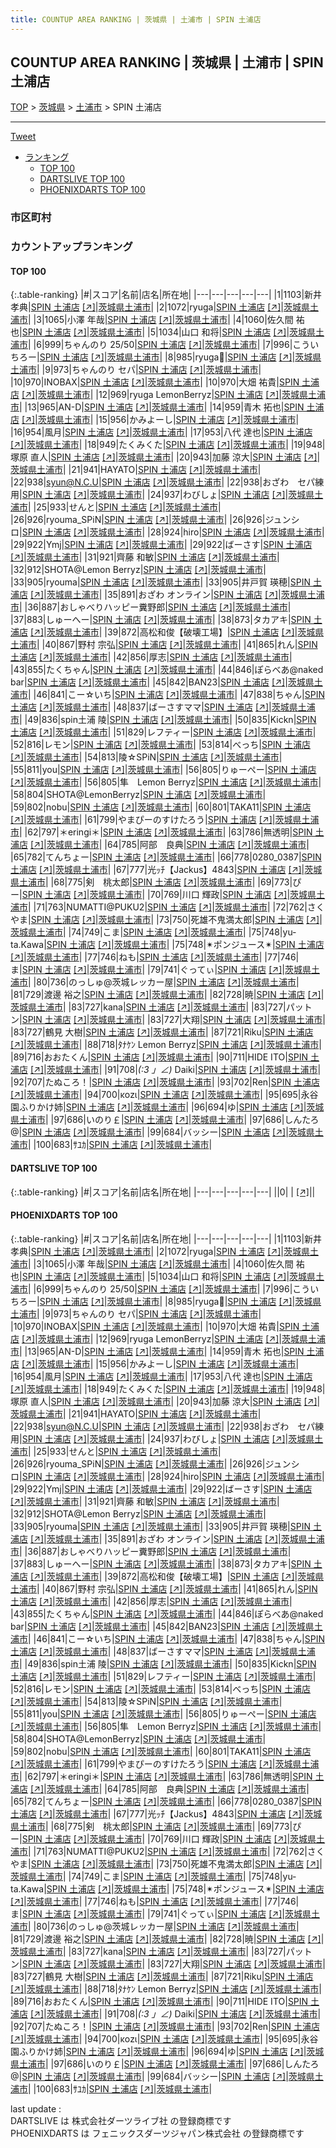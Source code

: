 ```yaml
---
title: COUNTUP AREA RANKING | 茨城県 | 土浦市 | SPIN 土浦店
---
```

## COUNTUP AREA RANKING | 茨城県 | 土浦市 | SPIN 土浦店

[TOP](/darts/rank/) > [茨城県](/darts/rank/茨城県/) > [土浦市](/darts/rank/茨城県/土浦市/) > SPIN 土浦店

___

<a href="https://twitter.com/share?ref_src=twsrc%5Etfw" data-text="COUNTUP AREA RANKING | 茨城県土浦市SPIN 土浦店" class="twitter-share-button" data-hashtags="DARTSLIVE,PHOENIXDARTS,darts,ダーツ" data-show-count="false">Tweet</a>

* [ランキング](#カウントアップランキング)
    * [TOP 100](#top-100)
    * [DARTSLIVE TOP 100](#dartslive-top-100)
    * [PHOENIXDARTS TOP 100](#phoenixdarts-top-100)

### 市区町村

<ul>

</ul>

### カウントアップランキング

#### TOP 100



{:.table-ranking}
|#|スコア|名前|店名|所在地|
|---|---|---|---|---|
|1|1103|<span class="rank-name-pd">新井 孝典</span>|<a href="/darts/rank/shops/50636.html">SPIN 土浦店</a> <a href="https://vs.phoenixdarts.com/jp/shop/shopDetailInfo/s_50636?s_seq=50636">[↗]</a>|<a href="/darts/rank/茨城県/土浦市">茨城県土浦市</a>|
|2|1072|<span class="rank-name-pd">ryuga</span>|<a href="/darts/rank/shops/50636.html">SPIN 土浦店</a> <a href="https://vs.phoenixdarts.com/jp/shop/shopDetailInfo/s_50636?s_seq=50636">[↗]</a>|<a href="/darts/rank/茨城県/土浦市">茨城県土浦市</a>|
|3|1065|<span class="rank-name-pd"><span class="pro-icon-pd"></span>小澤 年哉</span>|<a href="/darts/rank/shops/50636.html">SPIN 土浦店</a> <a href="https://vs.phoenixdarts.com/jp/shop/shopDetailInfo/s_50636?s_seq=50636">[↗]</a>|<a href="/darts/rank/茨城県/土浦市">茨城県土浦市</a>|
|4|1060|<span class="rank-name-pd"><span class="pro-icon-pd"></span>佐久間 祐也</span>|<a href="/darts/rank/shops/50636.html">SPIN 土浦店</a> <a href="https://vs.phoenixdarts.com/jp/shop/shopDetailInfo/s_50636?s_seq=50636">[↗]</a>|<a href="/darts/rank/茨城県/土浦市">茨城県土浦市</a>|
|5|1034|<span class="rank-name-pd"><span class="pro-icon-pd"></span>山口 和将</span>|<a href="/darts/rank/shops/50636.html">SPIN 土浦店</a> <a href="https://vs.phoenixdarts.com/jp/shop/shopDetailInfo/s_50636?s_seq=50636">[↗]</a>|<a href="/darts/rank/茨城県/土浦市">茨城県土浦市</a>|
|6|999|<span class="rank-name-pd">ちゃんのり  25/50</span>|<a href="/darts/rank/shops/50636.html">SPIN 土浦店</a> <a href="https://vs.phoenixdarts.com/jp/shop/shopDetailInfo/s_50636?s_seq=50636">[↗]</a>|<a href="/darts/rank/茨城県/土浦市">茨城県土浦市</a>|
|7|996|<span class="rank-name-pd">こういちろー</span>|<a href="/darts/rank/shops/50636.html">SPIN 土浦店</a> <a href="https://vs.phoenixdarts.com/jp/shop/shopDetailInfo/s_50636?s_seq=50636">[↗]</a>|<a href="/darts/rank/茨城県/土浦市">茨城県土浦市</a>|
|8|985|<span class="rank-name-pd">ryuga🍋</span>|<a href="/darts/rank/shops/50636.html">SPIN 土浦店</a> <a href="https://vs.phoenixdarts.com/jp/shop/shopDetailInfo/s_50636?s_seq=50636">[↗]</a>|<a href="/darts/rank/茨城県/土浦市">茨城県土浦市</a>|
|9|973|<span class="rank-name-pd">ちゃんのり  セパ</span>|<a href="/darts/rank/shops/50636.html">SPIN 土浦店</a> <a href="https://vs.phoenixdarts.com/jp/shop/shopDetailInfo/s_50636?s_seq=50636">[↗]</a>|<a href="/darts/rank/茨城県/土浦市">茨城県土浦市</a>|
|10|970|<span class="rank-name-pd">INOBAX</span>|<a href="/darts/rank/shops/50636.html">SPIN 土浦店</a> <a href="https://vs.phoenixdarts.com/jp/shop/shopDetailInfo/s_50636?s_seq=50636">[↗]</a>|<a href="/darts/rank/茨城県/土浦市">茨城県土浦市</a>|
|10|970|<span class="rank-name-pd"><span class="pro-icon-pd"></span>大畑 祐貴</span>|<a href="/darts/rank/shops/50636.html">SPIN 土浦店</a> <a href="https://vs.phoenixdarts.com/jp/shop/shopDetailInfo/s_50636?s_seq=50636">[↗]</a>|<a href="/darts/rank/茨城県/土浦市">茨城県土浦市</a>|
|12|969|<span class="rank-name-pd">ryuga LemonBerryz</span>|<a href="/darts/rank/shops/50636.html">SPIN 土浦店</a> <a href="https://vs.phoenixdarts.com/jp/shop/shopDetailInfo/s_50636?s_seq=50636">[↗]</a>|<a href="/darts/rank/茨城県/土浦市">茨城県土浦市</a>|
|13|965|<span class="rank-name-pd">AN-D</span>|<a href="/darts/rank/shops/50636.html">SPIN 土浦店</a> <a href="https://vs.phoenixdarts.com/jp/shop/shopDetailInfo/s_50636?s_seq=50636">[↗]</a>|<a href="/darts/rank/茨城県/土浦市">茨城県土浦市</a>|
|14|959|<span class="rank-name-pd"><span class="pro-icon-pd"></span>青木 拓也</span>|<a href="/darts/rank/shops/50636.html">SPIN 土浦店</a> <a href="https://vs.phoenixdarts.com/jp/shop/shopDetailInfo/s_50636?s_seq=50636">[↗]</a>|<a href="/darts/rank/茨城県/土浦市">茨城県土浦市</a>|
|15|956|<span class="rank-name-pd">かみよーし</span>|<a href="/darts/rank/shops/50636.html">SPIN 土浦店</a> <a href="https://vs.phoenixdarts.com/jp/shop/shopDetailInfo/s_50636?s_seq=50636">[↗]</a>|<a href="/darts/rank/茨城県/土浦市">茨城県土浦市</a>|
|16|954|<span class="rank-name-pd">風月</span>|<a href="/darts/rank/shops/50636.html">SPIN 土浦店</a> <a href="https://vs.phoenixdarts.com/jp/shop/shopDetailInfo/s_50636?s_seq=50636">[↗]</a>|<a href="/darts/rank/茨城県/土浦市">茨城県土浦市</a>|
|17|953|<span class="rank-name-pd"><span class="pro-icon-pd"></span>八代 達也</span>|<a href="/darts/rank/shops/50636.html">SPIN 土浦店</a> <a href="https://vs.phoenixdarts.com/jp/shop/shopDetailInfo/s_50636?s_seq=50636">[↗]</a>|<a href="/darts/rank/茨城県/土浦市">茨城県土浦市</a>|
|18|949|<span class="rank-name-pd">たくみくた</span>|<a href="/darts/rank/shops/50636.html">SPIN 土浦店</a> <a href="https://vs.phoenixdarts.com/jp/shop/shopDetailInfo/s_50636?s_seq=50636">[↗]</a>|<a href="/darts/rank/茨城県/土浦市">茨城県土浦市</a>|
|19|948|<span class="rank-name-pd"><span class="pro-icon-pd"></span>塚原 直人</span>|<a href="/darts/rank/shops/50636.html">SPIN 土浦店</a> <a href="https://vs.phoenixdarts.com/jp/shop/shopDetailInfo/s_50636?s_seq=50636">[↗]</a>|<a href="/darts/rank/茨城県/土浦市">茨城県土浦市</a>|
|20|943|<span class="rank-name-pd"><span class="pro-icon-pd"></span>加藤 涼大</span>|<a href="/darts/rank/shops/50636.html">SPIN 土浦店</a> <a href="https://vs.phoenixdarts.com/jp/shop/shopDetailInfo/s_50636?s_seq=50636">[↗]</a>|<a href="/darts/rank/茨城県/土浦市">茨城県土浦市</a>|
|21|941|<span class="rank-name-pd">HAYATO</span>|<a href="/darts/rank/shops/50636.html">SPIN 土浦店</a> <a href="https://vs.phoenixdarts.com/jp/shop/shopDetailInfo/s_50636?s_seq=50636">[↗]</a>|<a href="/darts/rank/茨城県/土浦市">茨城県土浦市</a>|
|22|938|<span class="rank-name-pd">syun@N.C.U</span>|<a href="/darts/rank/shops/50636.html">SPIN 土浦店</a> <a href="https://vs.phoenixdarts.com/jp/shop/shopDetailInfo/s_50636?s_seq=50636">[↗]</a>|<a href="/darts/rank/茨城県/土浦市">茨城県土浦市</a>|
|22|938|<span class="rank-name-pd">おざわ　セパ練用</span>|<a href="/darts/rank/shops/50636.html">SPIN 土浦店</a> <a href="https://vs.phoenixdarts.com/jp/shop/shopDetailInfo/s_50636?s_seq=50636">[↗]</a>|<a href="/darts/rank/茨城県/土浦市">茨城県土浦市</a>|
|24|937|<span class="rank-name-pd">わびしょ</span>|<a href="/darts/rank/shops/50636.html">SPIN 土浦店</a> <a href="https://vs.phoenixdarts.com/jp/shop/shopDetailInfo/s_50636?s_seq=50636">[↗]</a>|<a href="/darts/rank/茨城県/土浦市">茨城県土浦市</a>|
|25|933|<span class="rank-name-pd">せんと</span>|<a href="/darts/rank/shops/50636.html">SPIN 土浦店</a> <a href="https://vs.phoenixdarts.com/jp/shop/shopDetailInfo/s_50636?s_seq=50636">[↗]</a>|<a href="/darts/rank/茨城県/土浦市">茨城県土浦市</a>|
|26|926|<span class="rank-name-pd">ryouma_SPiN</span>|<a href="/darts/rank/shops/50636.html">SPIN 土浦店</a> <a href="https://vs.phoenixdarts.com/jp/shop/shopDetailInfo/s_50636?s_seq=50636">[↗]</a>|<a href="/darts/rank/茨城県/土浦市">茨城県土浦市</a>|
|26|926|<span class="rank-name-pd">ジュンシロ</span>|<a href="/darts/rank/shops/50636.html">SPIN 土浦店</a> <a href="https://vs.phoenixdarts.com/jp/shop/shopDetailInfo/s_50636?s_seq=50636">[↗]</a>|<a href="/darts/rank/茨城県/土浦市">茨城県土浦市</a>|
|28|924|<span class="rank-name-pd">hiro</span>|<a href="/darts/rank/shops/50636.html">SPIN 土浦店</a> <a href="https://vs.phoenixdarts.com/jp/shop/shopDetailInfo/s_50636?s_seq=50636">[↗]</a>|<a href="/darts/rank/茨城県/土浦市">茨城県土浦市</a>|
|29|922|<span class="rank-name-pd">Ymj</span>|<a href="/darts/rank/shops/50636.html">SPIN 土浦店</a> <a href="https://vs.phoenixdarts.com/jp/shop/shopDetailInfo/s_50636?s_seq=50636">[↗]</a>|<a href="/darts/rank/茨城県/土浦市">茨城県土浦市</a>|
|29|922|<span class="rank-name-pd">ばーさす</span>|<a href="/darts/rank/shops/50636.html">SPIN 土浦店</a> <a href="https://vs.phoenixdarts.com/jp/shop/shopDetailInfo/s_50636?s_seq=50636">[↗]</a>|<a href="/darts/rank/茨城県/土浦市">茨城県土浦市</a>|
|31|921|<span class="rank-name-pd"><span class="pro-icon-pd"></span>齊藤 和敏</span>|<a href="/darts/rank/shops/50636.html">SPIN 土浦店</a> <a href="https://vs.phoenixdarts.com/jp/shop/shopDetailInfo/s_50636?s_seq=50636">[↗]</a>|<a href="/darts/rank/茨城県/土浦市">茨城県土浦市</a>|
|32|912|<span class="rank-name-pd">SHOTA@Lemon Berryz</span>|<a href="/darts/rank/shops/50636.html">SPIN 土浦店</a> <a href="https://vs.phoenixdarts.com/jp/shop/shopDetailInfo/s_50636?s_seq=50636">[↗]</a>|<a href="/darts/rank/茨城県/土浦市">茨城県土浦市</a>|
|33|905|<span class="rank-name-pd">ryouma</span>|<a href="/darts/rank/shops/50636.html">SPIN 土浦店</a> <a href="https://vs.phoenixdarts.com/jp/shop/shopDetailInfo/s_50636?s_seq=50636">[↗]</a>|<a href="/darts/rank/茨城県/土浦市">茨城県土浦市</a>|
|33|905|<span class="rank-name-pd">井戸賀 瑛穂</span>|<a href="/darts/rank/shops/50636.html">SPIN 土浦店</a> <a href="https://vs.phoenixdarts.com/jp/shop/shopDetailInfo/s_50636?s_seq=50636">[↗]</a>|<a href="/darts/rank/茨城県/土浦市">茨城県土浦市</a>|
|35|891|<span class="rank-name-pd">おざわ オンライン</span>|<a href="/darts/rank/shops/50636.html">SPIN 土浦店</a> <a href="https://vs.phoenixdarts.com/jp/shop/shopDetailInfo/s_50636?s_seq=50636">[↗]</a>|<a href="/darts/rank/茨城県/土浦市">茨城県土浦市</a>|
|36|887|<span class="rank-name-pd">おしゃべりハッピー糞野郎</span>|<a href="/darts/rank/shops/50636.html">SPIN 土浦店</a> <a href="https://vs.phoenixdarts.com/jp/shop/shopDetailInfo/s_50636?s_seq=50636">[↗]</a>|<a href="/darts/rank/茨城県/土浦市">茨城県土浦市</a>|
|37|883|<span class="rank-name-pd">しゅーへー</span>|<a href="/darts/rank/shops/50636.html">SPIN 土浦店</a> <a href="https://vs.phoenixdarts.com/jp/shop/shopDetailInfo/s_50636?s_seq=50636">[↗]</a>|<a href="/darts/rank/茨城県/土浦市">茨城県土浦市</a>|
|38|873|<span class="rank-name-pd">タカアキ</span>|<a href="/darts/rank/shops/50636.html">SPIN 土浦店</a> <a href="https://vs.phoenixdarts.com/jp/shop/shopDetailInfo/s_50636?s_seq=50636">[↗]</a>|<a href="/darts/rank/茨城県/土浦市">茨城県土浦市</a>|
|39|872|<span class="rank-name-pd">高松和俊【破壊工場】</span>|<a href="/darts/rank/shops/50636.html">SPIN 土浦店</a> <a href="https://vs.phoenixdarts.com/jp/shop/shopDetailInfo/s_50636?s_seq=50636">[↗]</a>|<a href="/darts/rank/茨城県/土浦市">茨城県土浦市</a>|
|40|867|<span class="rank-name-pd"><span class="pro-icon-pd"></span>野村 宗弘</span>|<a href="/darts/rank/shops/50636.html">SPIN 土浦店</a> <a href="https://vs.phoenixdarts.com/jp/shop/shopDetailInfo/s_50636?s_seq=50636">[↗]</a>|<a href="/darts/rank/茨城県/土浦市">茨城県土浦市</a>|
|41|865|<span class="rank-name-pd">れん</span>|<a href="/darts/rank/shops/50636.html">SPIN 土浦店</a> <a href="https://vs.phoenixdarts.com/jp/shop/shopDetailInfo/s_50636?s_seq=50636">[↗]</a>|<a href="/darts/rank/茨城県/土浦市">茨城県土浦市</a>|
|42|856|<span class="rank-name-pd">厚志</span>|<a href="/darts/rank/shops/50636.html">SPIN 土浦店</a> <a href="https://vs.phoenixdarts.com/jp/shop/shopDetailInfo/s_50636?s_seq=50636">[↗]</a>|<a href="/darts/rank/茨城県/土浦市">茨城県土浦市</a>|
|43|855|<span class="rank-name-pd">たくちゃん</span>|<a href="/darts/rank/shops/50636.html">SPIN 土浦店</a> <a href="https://vs.phoenixdarts.com/jp/shop/shopDetailInfo/s_50636?s_seq=50636">[↗]</a>|<a href="/darts/rank/茨城県/土浦市">茨城県土浦市</a>|
|44|846|<span class="rank-name-pd">ぽらべあ@naked bar</span>|<a href="/darts/rank/shops/50636.html">SPIN 土浦店</a> <a href="https://vs.phoenixdarts.com/jp/shop/shopDetailInfo/s_50636?s_seq=50636">[↗]</a>|<a href="/darts/rank/茨城県/土浦市">茨城県土浦市</a>|
|45|842|<span class="rank-name-pd">BAN23</span>|<a href="/darts/rank/shops/50636.html">SPIN 土浦店</a> <a href="https://vs.phoenixdarts.com/jp/shop/shopDetailInfo/s_50636?s_seq=50636">[↗]</a>|<a href="/darts/rank/茨城県/土浦市">茨城県土浦市</a>|
|46|841|<span class="rank-name-pd">こー☆いち</span>|<a href="/darts/rank/shops/50636.html">SPIN 土浦店</a> <a href="https://vs.phoenixdarts.com/jp/shop/shopDetailInfo/s_50636?s_seq=50636">[↗]</a>|<a href="/darts/rank/茨城県/土浦市">茨城県土浦市</a>|
|47|838|<span class="rank-name-pd">ちゃん</span>|<a href="/darts/rank/shops/50636.html">SPIN 土浦店</a> <a href="https://vs.phoenixdarts.com/jp/shop/shopDetailInfo/s_50636?s_seq=50636">[↗]</a>|<a href="/darts/rank/茨城県/土浦市">茨城県土浦市</a>|
|48|837|<span class="rank-name-pd">ばーさすママ</span>|<a href="/darts/rank/shops/50636.html">SPIN 土浦店</a> <a href="https://vs.phoenixdarts.com/jp/shop/shopDetailInfo/s_50636?s_seq=50636">[↗]</a>|<a href="/darts/rank/茨城県/土浦市">茨城県土浦市</a>|
|49|836|<span class="rank-name-pd">spin土浦 陵</span>|<a href="/darts/rank/shops/50636.html">SPIN 土浦店</a> <a href="https://vs.phoenixdarts.com/jp/shop/shopDetailInfo/s_50636?s_seq=50636">[↗]</a>|<a href="/darts/rank/茨城県/土浦市">茨城県土浦市</a>|
|50|835|<span class="rank-name-pd">Kickn</span>|<a href="/darts/rank/shops/50636.html">SPIN 土浦店</a> <a href="https://vs.phoenixdarts.com/jp/shop/shopDetailInfo/s_50636?s_seq=50636">[↗]</a>|<a href="/darts/rank/茨城県/土浦市">茨城県土浦市</a>|
|51|829|<span class="rank-name-pd">レフティー</span>|<a href="/darts/rank/shops/50636.html">SPIN 土浦店</a> <a href="https://vs.phoenixdarts.com/jp/shop/shopDetailInfo/s_50636?s_seq=50636">[↗]</a>|<a href="/darts/rank/茨城県/土浦市">茨城県土浦市</a>|
|52|816|<span class="rank-name-pd">レモン</span>|<a href="/darts/rank/shops/50636.html">SPIN 土浦店</a> <a href="https://vs.phoenixdarts.com/jp/shop/shopDetailInfo/s_50636?s_seq=50636">[↗]</a>|<a href="/darts/rank/茨城県/土浦市">茨城県土浦市</a>|
|53|814|<span class="rank-name-pd">べっち</span>|<a href="/darts/rank/shops/50636.html">SPIN 土浦店</a> <a href="https://vs.phoenixdarts.com/jp/shop/shopDetailInfo/s_50636?s_seq=50636">[↗]</a>|<a href="/darts/rank/茨城県/土浦市">茨城県土浦市</a>|
|54|813|<span class="rank-name-pd">陵☆SPiN</span>|<a href="/darts/rank/shops/50636.html">SPIN 土浦店</a> <a href="https://vs.phoenixdarts.com/jp/shop/shopDetailInfo/s_50636?s_seq=50636">[↗]</a>|<a href="/darts/rank/茨城県/土浦市">茨城県土浦市</a>|
|55|811|<span class="rank-name-pd">you</span>|<a href="/darts/rank/shops/50636.html">SPIN 土浦店</a> <a href="https://vs.phoenixdarts.com/jp/shop/shopDetailInfo/s_50636?s_seq=50636">[↗]</a>|<a href="/darts/rank/茨城県/土浦市">茨城県土浦市</a>|
|56|805|<span class="rank-name-pd">りゅーぺー</span>|<a href="/darts/rank/shops/50636.html">SPIN 土浦店</a> <a href="https://vs.phoenixdarts.com/jp/shop/shopDetailInfo/s_50636?s_seq=50636">[↗]</a>|<a href="/darts/rank/茨城県/土浦市">茨城県土浦市</a>|
|56|805|<span class="rank-name-pd">隼　Lemon Berryz</span>|<a href="/darts/rank/shops/50636.html">SPIN 土浦店</a> <a href="https://vs.phoenixdarts.com/jp/shop/shopDetailInfo/s_50636?s_seq=50636">[↗]</a>|<a href="/darts/rank/茨城県/土浦市">茨城県土浦市</a>|
|58|804|<span class="rank-name-pd">SHOTA@LemonBerryz</span>|<a href="/darts/rank/shops/50636.html">SPIN 土浦店</a> <a href="https://vs.phoenixdarts.com/jp/shop/shopDetailInfo/s_50636?s_seq=50636">[↗]</a>|<a href="/darts/rank/茨城県/土浦市">茨城県土浦市</a>|
|59|802|<span class="rank-name-pd">nobu</span>|<a href="/darts/rank/shops/50636.html">SPIN 土浦店</a> <a href="https://vs.phoenixdarts.com/jp/shop/shopDetailInfo/s_50636?s_seq=50636">[↗]</a>|<a href="/darts/rank/茨城県/土浦市">茨城県土浦市</a>|
|60|801|<span class="rank-name-pd">TAKA11</span>|<a href="/darts/rank/shops/50636.html">SPIN 土浦店</a> <a href="https://vs.phoenixdarts.com/jp/shop/shopDetailInfo/s_50636?s_seq=50636">[↗]</a>|<a href="/darts/rank/茨城県/土浦市">茨城県土浦市</a>|
|61|799|<span class="rank-name-pd">やまぴーのすけたろう</span>|<a href="/darts/rank/shops/50636.html">SPIN 土浦店</a> <a href="https://vs.phoenixdarts.com/jp/shop/shopDetailInfo/s_50636?s_seq=50636">[↗]</a>|<a href="/darts/rank/茨城県/土浦市">茨城県土浦市</a>|
|62|797|<span class="rank-name-pd">＊eringi＊</span>|<a href="/darts/rank/shops/50636.html">SPIN 土浦店</a> <a href="https://vs.phoenixdarts.com/jp/shop/shopDetailInfo/s_50636?s_seq=50636">[↗]</a>|<a href="/darts/rank/茨城県/土浦市">茨城県土浦市</a>|
|63|786|<span class="rank-name-pd">無透明</span>|<a href="/darts/rank/shops/50636.html">SPIN 土浦店</a> <a href="https://vs.phoenixdarts.com/jp/shop/shopDetailInfo/s_50636?s_seq=50636">[↗]</a>|<a href="/darts/rank/茨城県/土浦市">茨城県土浦市</a>|
|64|785|<span class="rank-name-pd">阿部　良典</span>|<a href="/darts/rank/shops/50636.html">SPIN 土浦店</a> <a href="https://vs.phoenixdarts.com/jp/shop/shopDetailInfo/s_50636?s_seq=50636">[↗]</a>|<a href="/darts/rank/茨城県/土浦市">茨城県土浦市</a>|
|65|782|<span class="rank-name-pd">てんちょー</span>|<a href="/darts/rank/shops/50636.html">SPIN 土浦店</a> <a href="https://vs.phoenixdarts.com/jp/shop/shopDetailInfo/s_50636?s_seq=50636">[↗]</a>|<a href="/darts/rank/茨城県/土浦市">茨城県土浦市</a>|
|66|778|<span class="rank-name-pd">0280_0387</span>|<a href="/darts/rank/shops/50636.html">SPIN 土浦店</a> <a href="https://vs.phoenixdarts.com/jp/shop/shopDetailInfo/s_50636?s_seq=50636">[↗]</a>|<a href="/darts/rank/茨城県/土浦市">茨城県土浦市</a>|
|67|777|<span class="rank-name-pd">光ｯﾁ【Jackus】4843</span>|<a href="/darts/rank/shops/50636.html">SPIN 土浦店</a> <a href="https://vs.phoenixdarts.com/jp/shop/shopDetailInfo/s_50636?s_seq=50636">[↗]</a>|<a href="/darts/rank/茨城県/土浦市">茨城県土浦市</a>|
|68|775|<span class="rank-name-pd">剣　桃太郎</span>|<a href="/darts/rank/shops/50636.html">SPIN 土浦店</a> <a href="https://vs.phoenixdarts.com/jp/shop/shopDetailInfo/s_50636?s_seq=50636">[↗]</a>|<a href="/darts/rank/茨城県/土浦市">茨城県土浦市</a>|
|69|773|<span class="rank-name-pd">ぴー</span>|<a href="/darts/rank/shops/50636.html">SPIN 土浦店</a> <a href="https://vs.phoenixdarts.com/jp/shop/shopDetailInfo/s_50636?s_seq=50636">[↗]</a>|<a href="/darts/rank/茨城県/土浦市">茨城県土浦市</a>|
|70|769|<span class="rank-name-pd"><span class="pro-icon-pd"></span>川口 輝政</span>|<a href="/darts/rank/shops/50636.html">SPIN 土浦店</a> <a href="https://vs.phoenixdarts.com/jp/shop/shopDetailInfo/s_50636?s_seq=50636">[↗]</a>|<a href="/darts/rank/茨城県/土浦市">茨城県土浦市</a>|
|71|763|<span class="rank-name-pd">NUMATTI@PUKU2</span>|<a href="/darts/rank/shops/50636.html">SPIN 土浦店</a> <a href="https://vs.phoenixdarts.com/jp/shop/shopDetailInfo/s_50636?s_seq=50636">[↗]</a>|<a href="/darts/rank/茨城県/土浦市">茨城県土浦市</a>|
|72|762|<span class="rank-name-pd">さくやま</span>|<a href="/darts/rank/shops/50636.html">SPIN 土浦店</a> <a href="https://vs.phoenixdarts.com/jp/shop/shopDetailInfo/s_50636?s_seq=50636">[↗]</a>|<a href="/darts/rank/茨城県/土浦市">茨城県土浦市</a>|
|73|750|<span class="rank-name-pd">死雄不鬼満太郎</span>|<a href="/darts/rank/shops/50636.html">SPIN 土浦店</a> <a href="https://vs.phoenixdarts.com/jp/shop/shopDetailInfo/s_50636?s_seq=50636">[↗]</a>|<a href="/darts/rank/茨城県/土浦市">茨城県土浦市</a>|
|74|749|<span class="rank-name-pd">こま</span>|<a href="/darts/rank/shops/50636.html">SPIN 土浦店</a> <a href="https://vs.phoenixdarts.com/jp/shop/shopDetailInfo/s_50636?s_seq=50636">[↗]</a>|<a href="/darts/rank/茨城県/土浦市">茨城県土浦市</a>|
|75|748|<span class="rank-name-pd">yu-ta.Kawa</span>|<a href="/darts/rank/shops/50636.html">SPIN 土浦店</a> <a href="https://vs.phoenixdarts.com/jp/shop/shopDetailInfo/s_50636?s_seq=50636">[↗]</a>|<a href="/darts/rank/茨城県/土浦市">茨城県土浦市</a>|
|75|748|<span class="rank-name-pd">✴︎ポンジュース✴︎</span>|<a href="/darts/rank/shops/50636.html">SPIN 土浦店</a> <a href="https://vs.phoenixdarts.com/jp/shop/shopDetailInfo/s_50636?s_seq=50636">[↗]</a>|<a href="/darts/rank/茨城県/土浦市">茨城県土浦市</a>|
|77|746|<span class="rank-name-pd">ねも</span>|<a href="/darts/rank/shops/50636.html">SPIN 土浦店</a> <a href="https://vs.phoenixdarts.com/jp/shop/shopDetailInfo/s_50636?s_seq=50636">[↗]</a>|<a href="/darts/rank/茨城県/土浦市">茨城県土浦市</a>|
|77|746|<span class="rank-name-pd">ま</span>|<a href="/darts/rank/shops/50636.html">SPIN 土浦店</a> <a href="https://vs.phoenixdarts.com/jp/shop/shopDetailInfo/s_50636?s_seq=50636">[↗]</a>|<a href="/darts/rank/茨城県/土浦市">茨城県土浦市</a>|
|79|741|<span class="rank-name-pd">ぐってぃ</span>|<a href="/darts/rank/shops/50636.html">SPIN 土浦店</a> <a href="https://vs.phoenixdarts.com/jp/shop/shopDetailInfo/s_50636?s_seq=50636">[↗]</a>|<a href="/darts/rank/茨城県/土浦市">茨城県土浦市</a>|
|80|736|<span class="rank-name-pd">のっしゅ@茨城レッカー屋</span>|<a href="/darts/rank/shops/50636.html">SPIN 土浦店</a> <a href="https://vs.phoenixdarts.com/jp/shop/shopDetailInfo/s_50636?s_seq=50636">[↗]</a>|<a href="/darts/rank/茨城県/土浦市">茨城県土浦市</a>|
|81|729|<span class="rank-name-pd"><span class="pro-icon-pd"></span>渡邊 裕之</span>|<a href="/darts/rank/shops/50636.html">SPIN 土浦店</a> <a href="https://vs.phoenixdarts.com/jp/shop/shopDetailInfo/s_50636?s_seq=50636">[↗]</a>|<a href="/darts/rank/茨城県/土浦市">茨城県土浦市</a>|
|82|728|<span class="rank-name-pd">暁</span>|<a href="/darts/rank/shops/50636.html">SPIN 土浦店</a> <a href="https://vs.phoenixdarts.com/jp/shop/shopDetailInfo/s_50636?s_seq=50636">[↗]</a>|<a href="/darts/rank/茨城県/土浦市">茨城県土浦市</a>|
|83|727|<span class="rank-name-pd">kana</span>|<a href="/darts/rank/shops/50636.html">SPIN 土浦店</a> <a href="https://vs.phoenixdarts.com/jp/shop/shopDetailInfo/s_50636?s_seq=50636">[↗]</a>|<a href="/darts/rank/茨城県/土浦市">茨城県土浦市</a>|
|83|727|<span class="rank-name-pd">パットン</span>|<a href="/darts/rank/shops/50636.html">SPIN 土浦店</a> <a href="https://vs.phoenixdarts.com/jp/shop/shopDetailInfo/s_50636?s_seq=50636">[↗]</a>|<a href="/darts/rank/茨城県/土浦市">茨城県土浦市</a>|
|83|727|<span class="rank-name-pd">大翔</span>|<a href="/darts/rank/shops/50636.html">SPIN 土浦店</a> <a href="https://vs.phoenixdarts.com/jp/shop/shopDetailInfo/s_50636?s_seq=50636">[↗]</a>|<a href="/darts/rank/茨城県/土浦市">茨城県土浦市</a>|
|83|727|<span class="rank-name-pd"><span class="pro-icon-pd"></span>鶴見 大樹</span>|<a href="/darts/rank/shops/50636.html">SPIN 土浦店</a> <a href="https://vs.phoenixdarts.com/jp/shop/shopDetailInfo/s_50636?s_seq=50636">[↗]</a>|<a href="/darts/rank/茨城県/土浦市">茨城県土浦市</a>|
|87|721|<span class="rank-name-pd">Riku</span>|<a href="/darts/rank/shops/50636.html">SPIN 土浦店</a> <a href="https://vs.phoenixdarts.com/jp/shop/shopDetailInfo/s_50636?s_seq=50636">[↗]</a>|<a href="/darts/rank/茨城県/土浦市">茨城県土浦市</a>|
|88|718|<span class="rank-name-pd">ﾀﾅｹﾝ Lemon Berryz</span>|<a href="/darts/rank/shops/50636.html">SPIN 土浦店</a> <a href="https://vs.phoenixdarts.com/jp/shop/shopDetailInfo/s_50636?s_seq=50636">[↗]</a>|<a href="/darts/rank/茨城県/土浦市">茨城県土浦市</a>|
|89|716|<span class="rank-name-pd">おおたくん</span>|<a href="/darts/rank/shops/50636.html">SPIN 土浦店</a> <a href="https://vs.phoenixdarts.com/jp/shop/shopDetailInfo/s_50636?s_seq=50636">[↗]</a>|<a href="/darts/rank/茨城県/土浦市">茨城県土浦市</a>|
|90|711|<span class="rank-name-pd">HIDE ITO</span>|<a href="/darts/rank/shops/50636.html">SPIN 土浦店</a> <a href="https://vs.phoenixdarts.com/jp/shop/shopDetailInfo/s_50636?s_seq=50636">[↗]</a>|<a href="/darts/rank/茨城県/土浦市">茨城県土浦市</a>|
|91|708|<span class="rank-name-pd">_(:3 」∠)_ Daiki</span>|<a href="/darts/rank/shops/50636.html">SPIN 土浦店</a> <a href="https://vs.phoenixdarts.com/jp/shop/shopDetailInfo/s_50636?s_seq=50636">[↗]</a>|<a href="/darts/rank/茨城県/土浦市">茨城県土浦市</a>|
|92|707|<span class="rank-name-pd">たぬころ！</span>|<a href="/darts/rank/shops/50636.html">SPIN 土浦店</a> <a href="https://vs.phoenixdarts.com/jp/shop/shopDetailInfo/s_50636?s_seq=50636">[↗]</a>|<a href="/darts/rank/茨城県/土浦市">茨城県土浦市</a>|
|93|702|<span class="rank-name-pd">Ren</span>|<a href="/darts/rank/shops/50636.html">SPIN 土浦店</a> <a href="https://vs.phoenixdarts.com/jp/shop/shopDetailInfo/s_50636?s_seq=50636">[↗]</a>|<a href="/darts/rank/茨城県/土浦市">茨城県土浦市</a>|
|94|700|<span class="rank-name-pd">κοzι</span>|<a href="/darts/rank/shops/50636.html">SPIN 土浦店</a> <a href="https://vs.phoenixdarts.com/jp/shop/shopDetailInfo/s_50636?s_seq=50636">[↗]</a>|<a href="/darts/rank/茨城県/土浦市">茨城県土浦市</a>|
|95|695|<span class="rank-name-pd">永谷園ふりかけ姉</span>|<a href="/darts/rank/shops/50636.html">SPIN 土浦店</a> <a href="https://vs.phoenixdarts.com/jp/shop/shopDetailInfo/s_50636?s_seq=50636">[↗]</a>|<a href="/darts/rank/茨城県/土浦市">茨城県土浦市</a>|
|96|694|<span class="rank-name-pd">ゆ</span>|<a href="/darts/rank/shops/50636.html">SPIN 土浦店</a> <a href="https://vs.phoenixdarts.com/jp/shop/shopDetailInfo/s_50636?s_seq=50636">[↗]</a>|<a href="/darts/rank/茨城県/土浦市">茨城県土浦市</a>|
|97|686|<span class="rank-name-pd">いのり￡</span>|<a href="/darts/rank/shops/50636.html">SPIN 土浦店</a> <a href="https://vs.phoenixdarts.com/jp/shop/shopDetailInfo/s_50636?s_seq=50636">[↗]</a>|<a href="/darts/rank/茨城県/土浦市">茨城県土浦市</a>|
|97|686|<span class="rank-name-pd">しんたろ@</span>|<a href="/darts/rank/shops/50636.html">SPIN 土浦店</a> <a href="https://vs.phoenixdarts.com/jp/shop/shopDetailInfo/s_50636?s_seq=50636">[↗]</a>|<a href="/darts/rank/茨城県/土浦市">茨城県土浦市</a>|
|99|684|<span class="rank-name-pd">バッシー</span>|<a href="/darts/rank/shops/50636.html">SPIN 土浦店</a> <a href="https://vs.phoenixdarts.com/jp/shop/shopDetailInfo/s_50636?s_seq=50636">[↗]</a>|<a href="/darts/rank/茨城県/土浦市">茨城県土浦市</a>|
|100|683|<span class="rank-name-pd">ｻﾕｶ</span>|<a href="/darts/rank/shops/50636.html">SPIN 土浦店</a> <a href="https://vs.phoenixdarts.com/jp/shop/shopDetailInfo/s_50636?s_seq=50636">[↗]</a>|<a href="/darts/rank/茨城県/土浦市">茨城県土浦市</a>|


#### DARTSLIVE TOP 100



{:.table-ranking}
|#|スコア|名前|店名|所在地|
|---|---|---|---|---|
||0|<span class="rank-name-dl"> </span>|<a href="/darts/rank/shops/.html"></a> <a href="">[↗]</a>|<a href="/darts/rank//"></a>|


#### PHOENIXDARTS TOP 100



{:.table-ranking}
|#|スコア|名前|店名|所在地|
|---|---|---|---|---|
|1|1103|<span class="rank-name-pd">新井 孝典</span>|<a href="/darts/rank/shops/50636.html">SPIN 土浦店</a> <a href="https://vs.phoenixdarts.com/jp/shop/shopDetailInfo/s_50636?s_seq=50636">[↗]</a>|<a href="/darts/rank/茨城県/土浦市">茨城県土浦市</a>|
|2|1072|<span class="rank-name-pd">ryuga</span>|<a href="/darts/rank/shops/50636.html">SPIN 土浦店</a> <a href="https://vs.phoenixdarts.com/jp/shop/shopDetailInfo/s_50636?s_seq=50636">[↗]</a>|<a href="/darts/rank/茨城県/土浦市">茨城県土浦市</a>|
|3|1065|<span class="rank-name-pd"><span class="pro-icon-pd"></span>小澤 年哉</span>|<a href="/darts/rank/shops/50636.html">SPIN 土浦店</a> <a href="https://vs.phoenixdarts.com/jp/shop/shopDetailInfo/s_50636?s_seq=50636">[↗]</a>|<a href="/darts/rank/茨城県/土浦市">茨城県土浦市</a>|
|4|1060|<span class="rank-name-pd"><span class="pro-icon-pd"></span>佐久間 祐也</span>|<a href="/darts/rank/shops/50636.html">SPIN 土浦店</a> <a href="https://vs.phoenixdarts.com/jp/shop/shopDetailInfo/s_50636?s_seq=50636">[↗]</a>|<a href="/darts/rank/茨城県/土浦市">茨城県土浦市</a>|
|5|1034|<span class="rank-name-pd"><span class="pro-icon-pd"></span>山口 和将</span>|<a href="/darts/rank/shops/50636.html">SPIN 土浦店</a> <a href="https://vs.phoenixdarts.com/jp/shop/shopDetailInfo/s_50636?s_seq=50636">[↗]</a>|<a href="/darts/rank/茨城県/土浦市">茨城県土浦市</a>|
|6|999|<span class="rank-name-pd">ちゃんのり  25/50</span>|<a href="/darts/rank/shops/50636.html">SPIN 土浦店</a> <a href="https://vs.phoenixdarts.com/jp/shop/shopDetailInfo/s_50636?s_seq=50636">[↗]</a>|<a href="/darts/rank/茨城県/土浦市">茨城県土浦市</a>|
|7|996|<span class="rank-name-pd">こういちろー</span>|<a href="/darts/rank/shops/50636.html">SPIN 土浦店</a> <a href="https://vs.phoenixdarts.com/jp/shop/shopDetailInfo/s_50636?s_seq=50636">[↗]</a>|<a href="/darts/rank/茨城県/土浦市">茨城県土浦市</a>|
|8|985|<span class="rank-name-pd">ryuga🍋</span>|<a href="/darts/rank/shops/50636.html">SPIN 土浦店</a> <a href="https://vs.phoenixdarts.com/jp/shop/shopDetailInfo/s_50636?s_seq=50636">[↗]</a>|<a href="/darts/rank/茨城県/土浦市">茨城県土浦市</a>|
|9|973|<span class="rank-name-pd">ちゃんのり  セパ</span>|<a href="/darts/rank/shops/50636.html">SPIN 土浦店</a> <a href="https://vs.phoenixdarts.com/jp/shop/shopDetailInfo/s_50636?s_seq=50636">[↗]</a>|<a href="/darts/rank/茨城県/土浦市">茨城県土浦市</a>|
|10|970|<span class="rank-name-pd">INOBAX</span>|<a href="/darts/rank/shops/50636.html">SPIN 土浦店</a> <a href="https://vs.phoenixdarts.com/jp/shop/shopDetailInfo/s_50636?s_seq=50636">[↗]</a>|<a href="/darts/rank/茨城県/土浦市">茨城県土浦市</a>|
|10|970|<span class="rank-name-pd"><span class="pro-icon-pd"></span>大畑 祐貴</span>|<a href="/darts/rank/shops/50636.html">SPIN 土浦店</a> <a href="https://vs.phoenixdarts.com/jp/shop/shopDetailInfo/s_50636?s_seq=50636">[↗]</a>|<a href="/darts/rank/茨城県/土浦市">茨城県土浦市</a>|
|12|969|<span class="rank-name-pd">ryuga LemonBerryz</span>|<a href="/darts/rank/shops/50636.html">SPIN 土浦店</a> <a href="https://vs.phoenixdarts.com/jp/shop/shopDetailInfo/s_50636?s_seq=50636">[↗]</a>|<a href="/darts/rank/茨城県/土浦市">茨城県土浦市</a>|
|13|965|<span class="rank-name-pd">AN-D</span>|<a href="/darts/rank/shops/50636.html">SPIN 土浦店</a> <a href="https://vs.phoenixdarts.com/jp/shop/shopDetailInfo/s_50636?s_seq=50636">[↗]</a>|<a href="/darts/rank/茨城県/土浦市">茨城県土浦市</a>|
|14|959|<span class="rank-name-pd"><span class="pro-icon-pd"></span>青木 拓也</span>|<a href="/darts/rank/shops/50636.html">SPIN 土浦店</a> <a href="https://vs.phoenixdarts.com/jp/shop/shopDetailInfo/s_50636?s_seq=50636">[↗]</a>|<a href="/darts/rank/茨城県/土浦市">茨城県土浦市</a>|
|15|956|<span class="rank-name-pd">かみよーし</span>|<a href="/darts/rank/shops/50636.html">SPIN 土浦店</a> <a href="https://vs.phoenixdarts.com/jp/shop/shopDetailInfo/s_50636?s_seq=50636">[↗]</a>|<a href="/darts/rank/茨城県/土浦市">茨城県土浦市</a>|
|16|954|<span class="rank-name-pd">風月</span>|<a href="/darts/rank/shops/50636.html">SPIN 土浦店</a> <a href="https://vs.phoenixdarts.com/jp/shop/shopDetailInfo/s_50636?s_seq=50636">[↗]</a>|<a href="/darts/rank/茨城県/土浦市">茨城県土浦市</a>|
|17|953|<span class="rank-name-pd"><span class="pro-icon-pd"></span>八代 達也</span>|<a href="/darts/rank/shops/50636.html">SPIN 土浦店</a> <a href="https://vs.phoenixdarts.com/jp/shop/shopDetailInfo/s_50636?s_seq=50636">[↗]</a>|<a href="/darts/rank/茨城県/土浦市">茨城県土浦市</a>|
|18|949|<span class="rank-name-pd">たくみくた</span>|<a href="/darts/rank/shops/50636.html">SPIN 土浦店</a> <a href="https://vs.phoenixdarts.com/jp/shop/shopDetailInfo/s_50636?s_seq=50636">[↗]</a>|<a href="/darts/rank/茨城県/土浦市">茨城県土浦市</a>|
|19|948|<span class="rank-name-pd"><span class="pro-icon-pd"></span>塚原 直人</span>|<a href="/darts/rank/shops/50636.html">SPIN 土浦店</a> <a href="https://vs.phoenixdarts.com/jp/shop/shopDetailInfo/s_50636?s_seq=50636">[↗]</a>|<a href="/darts/rank/茨城県/土浦市">茨城県土浦市</a>|
|20|943|<span class="rank-name-pd"><span class="pro-icon-pd"></span>加藤 涼大</span>|<a href="/darts/rank/shops/50636.html">SPIN 土浦店</a> <a href="https://vs.phoenixdarts.com/jp/shop/shopDetailInfo/s_50636?s_seq=50636">[↗]</a>|<a href="/darts/rank/茨城県/土浦市">茨城県土浦市</a>|
|21|941|<span class="rank-name-pd">HAYATO</span>|<a href="/darts/rank/shops/50636.html">SPIN 土浦店</a> <a href="https://vs.phoenixdarts.com/jp/shop/shopDetailInfo/s_50636?s_seq=50636">[↗]</a>|<a href="/darts/rank/茨城県/土浦市">茨城県土浦市</a>|
|22|938|<span class="rank-name-pd">syun@N.C.U</span>|<a href="/darts/rank/shops/50636.html">SPIN 土浦店</a> <a href="https://vs.phoenixdarts.com/jp/shop/shopDetailInfo/s_50636?s_seq=50636">[↗]</a>|<a href="/darts/rank/茨城県/土浦市">茨城県土浦市</a>|
|22|938|<span class="rank-name-pd">おざわ　セパ練用</span>|<a href="/darts/rank/shops/50636.html">SPIN 土浦店</a> <a href="https://vs.phoenixdarts.com/jp/shop/shopDetailInfo/s_50636?s_seq=50636">[↗]</a>|<a href="/darts/rank/茨城県/土浦市">茨城県土浦市</a>|
|24|937|<span class="rank-name-pd">わびしょ</span>|<a href="/darts/rank/shops/50636.html">SPIN 土浦店</a> <a href="https://vs.phoenixdarts.com/jp/shop/shopDetailInfo/s_50636?s_seq=50636">[↗]</a>|<a href="/darts/rank/茨城県/土浦市">茨城県土浦市</a>|
|25|933|<span class="rank-name-pd">せんと</span>|<a href="/darts/rank/shops/50636.html">SPIN 土浦店</a> <a href="https://vs.phoenixdarts.com/jp/shop/shopDetailInfo/s_50636?s_seq=50636">[↗]</a>|<a href="/darts/rank/茨城県/土浦市">茨城県土浦市</a>|
|26|926|<span class="rank-name-pd">ryouma_SPiN</span>|<a href="/darts/rank/shops/50636.html">SPIN 土浦店</a> <a href="https://vs.phoenixdarts.com/jp/shop/shopDetailInfo/s_50636?s_seq=50636">[↗]</a>|<a href="/darts/rank/茨城県/土浦市">茨城県土浦市</a>|
|26|926|<span class="rank-name-pd">ジュンシロ</span>|<a href="/darts/rank/shops/50636.html">SPIN 土浦店</a> <a href="https://vs.phoenixdarts.com/jp/shop/shopDetailInfo/s_50636?s_seq=50636">[↗]</a>|<a href="/darts/rank/茨城県/土浦市">茨城県土浦市</a>|
|28|924|<span class="rank-name-pd">hiro</span>|<a href="/darts/rank/shops/50636.html">SPIN 土浦店</a> <a href="https://vs.phoenixdarts.com/jp/shop/shopDetailInfo/s_50636?s_seq=50636">[↗]</a>|<a href="/darts/rank/茨城県/土浦市">茨城県土浦市</a>|
|29|922|<span class="rank-name-pd">Ymj</span>|<a href="/darts/rank/shops/50636.html">SPIN 土浦店</a> <a href="https://vs.phoenixdarts.com/jp/shop/shopDetailInfo/s_50636?s_seq=50636">[↗]</a>|<a href="/darts/rank/茨城県/土浦市">茨城県土浦市</a>|
|29|922|<span class="rank-name-pd">ばーさす</span>|<a href="/darts/rank/shops/50636.html">SPIN 土浦店</a> <a href="https://vs.phoenixdarts.com/jp/shop/shopDetailInfo/s_50636?s_seq=50636">[↗]</a>|<a href="/darts/rank/茨城県/土浦市">茨城県土浦市</a>|
|31|921|<span class="rank-name-pd"><span class="pro-icon-pd"></span>齊藤 和敏</span>|<a href="/darts/rank/shops/50636.html">SPIN 土浦店</a> <a href="https://vs.phoenixdarts.com/jp/shop/shopDetailInfo/s_50636?s_seq=50636">[↗]</a>|<a href="/darts/rank/茨城県/土浦市">茨城県土浦市</a>|
|32|912|<span class="rank-name-pd">SHOTA@Lemon Berryz</span>|<a href="/darts/rank/shops/50636.html">SPIN 土浦店</a> <a href="https://vs.phoenixdarts.com/jp/shop/shopDetailInfo/s_50636?s_seq=50636">[↗]</a>|<a href="/darts/rank/茨城県/土浦市">茨城県土浦市</a>|
|33|905|<span class="rank-name-pd">ryouma</span>|<a href="/darts/rank/shops/50636.html">SPIN 土浦店</a> <a href="https://vs.phoenixdarts.com/jp/shop/shopDetailInfo/s_50636?s_seq=50636">[↗]</a>|<a href="/darts/rank/茨城県/土浦市">茨城県土浦市</a>|
|33|905|<span class="rank-name-pd">井戸賀 瑛穂</span>|<a href="/darts/rank/shops/50636.html">SPIN 土浦店</a> <a href="https://vs.phoenixdarts.com/jp/shop/shopDetailInfo/s_50636?s_seq=50636">[↗]</a>|<a href="/darts/rank/茨城県/土浦市">茨城県土浦市</a>|
|35|891|<span class="rank-name-pd">おざわ オンライン</span>|<a href="/darts/rank/shops/50636.html">SPIN 土浦店</a> <a href="https://vs.phoenixdarts.com/jp/shop/shopDetailInfo/s_50636?s_seq=50636">[↗]</a>|<a href="/darts/rank/茨城県/土浦市">茨城県土浦市</a>|
|36|887|<span class="rank-name-pd">おしゃべりハッピー糞野郎</span>|<a href="/darts/rank/shops/50636.html">SPIN 土浦店</a> <a href="https://vs.phoenixdarts.com/jp/shop/shopDetailInfo/s_50636?s_seq=50636">[↗]</a>|<a href="/darts/rank/茨城県/土浦市">茨城県土浦市</a>|
|37|883|<span class="rank-name-pd">しゅーへー</span>|<a href="/darts/rank/shops/50636.html">SPIN 土浦店</a> <a href="https://vs.phoenixdarts.com/jp/shop/shopDetailInfo/s_50636?s_seq=50636">[↗]</a>|<a href="/darts/rank/茨城県/土浦市">茨城県土浦市</a>|
|38|873|<span class="rank-name-pd">タカアキ</span>|<a href="/darts/rank/shops/50636.html">SPIN 土浦店</a> <a href="https://vs.phoenixdarts.com/jp/shop/shopDetailInfo/s_50636?s_seq=50636">[↗]</a>|<a href="/darts/rank/茨城県/土浦市">茨城県土浦市</a>|
|39|872|<span class="rank-name-pd">高松和俊【破壊工場】</span>|<a href="/darts/rank/shops/50636.html">SPIN 土浦店</a> <a href="https://vs.phoenixdarts.com/jp/shop/shopDetailInfo/s_50636?s_seq=50636">[↗]</a>|<a href="/darts/rank/茨城県/土浦市">茨城県土浦市</a>|
|40|867|<span class="rank-name-pd"><span class="pro-icon-pd"></span>野村 宗弘</span>|<a href="/darts/rank/shops/50636.html">SPIN 土浦店</a> <a href="https://vs.phoenixdarts.com/jp/shop/shopDetailInfo/s_50636?s_seq=50636">[↗]</a>|<a href="/darts/rank/茨城県/土浦市">茨城県土浦市</a>|
|41|865|<span class="rank-name-pd">れん</span>|<a href="/darts/rank/shops/50636.html">SPIN 土浦店</a> <a href="https://vs.phoenixdarts.com/jp/shop/shopDetailInfo/s_50636?s_seq=50636">[↗]</a>|<a href="/darts/rank/茨城県/土浦市">茨城県土浦市</a>|
|42|856|<span class="rank-name-pd">厚志</span>|<a href="/darts/rank/shops/50636.html">SPIN 土浦店</a> <a href="https://vs.phoenixdarts.com/jp/shop/shopDetailInfo/s_50636?s_seq=50636">[↗]</a>|<a href="/darts/rank/茨城県/土浦市">茨城県土浦市</a>|
|43|855|<span class="rank-name-pd">たくちゃん</span>|<a href="/darts/rank/shops/50636.html">SPIN 土浦店</a> <a href="https://vs.phoenixdarts.com/jp/shop/shopDetailInfo/s_50636?s_seq=50636">[↗]</a>|<a href="/darts/rank/茨城県/土浦市">茨城県土浦市</a>|
|44|846|<span class="rank-name-pd">ぽらべあ@naked bar</span>|<a href="/darts/rank/shops/50636.html">SPIN 土浦店</a> <a href="https://vs.phoenixdarts.com/jp/shop/shopDetailInfo/s_50636?s_seq=50636">[↗]</a>|<a href="/darts/rank/茨城県/土浦市">茨城県土浦市</a>|
|45|842|<span class="rank-name-pd">BAN23</span>|<a href="/darts/rank/shops/50636.html">SPIN 土浦店</a> <a href="https://vs.phoenixdarts.com/jp/shop/shopDetailInfo/s_50636?s_seq=50636">[↗]</a>|<a href="/darts/rank/茨城県/土浦市">茨城県土浦市</a>|
|46|841|<span class="rank-name-pd">こー☆いち</span>|<a href="/darts/rank/shops/50636.html">SPIN 土浦店</a> <a href="https://vs.phoenixdarts.com/jp/shop/shopDetailInfo/s_50636?s_seq=50636">[↗]</a>|<a href="/darts/rank/茨城県/土浦市">茨城県土浦市</a>|
|47|838|<span class="rank-name-pd">ちゃん</span>|<a href="/darts/rank/shops/50636.html">SPIN 土浦店</a> <a href="https://vs.phoenixdarts.com/jp/shop/shopDetailInfo/s_50636?s_seq=50636">[↗]</a>|<a href="/darts/rank/茨城県/土浦市">茨城県土浦市</a>|
|48|837|<span class="rank-name-pd">ばーさすママ</span>|<a href="/darts/rank/shops/50636.html">SPIN 土浦店</a> <a href="https://vs.phoenixdarts.com/jp/shop/shopDetailInfo/s_50636?s_seq=50636">[↗]</a>|<a href="/darts/rank/茨城県/土浦市">茨城県土浦市</a>|
|49|836|<span class="rank-name-pd">spin土浦 陵</span>|<a href="/darts/rank/shops/50636.html">SPIN 土浦店</a> <a href="https://vs.phoenixdarts.com/jp/shop/shopDetailInfo/s_50636?s_seq=50636">[↗]</a>|<a href="/darts/rank/茨城県/土浦市">茨城県土浦市</a>|
|50|835|<span class="rank-name-pd">Kickn</span>|<a href="/darts/rank/shops/50636.html">SPIN 土浦店</a> <a href="https://vs.phoenixdarts.com/jp/shop/shopDetailInfo/s_50636?s_seq=50636">[↗]</a>|<a href="/darts/rank/茨城県/土浦市">茨城県土浦市</a>|
|51|829|<span class="rank-name-pd">レフティー</span>|<a href="/darts/rank/shops/50636.html">SPIN 土浦店</a> <a href="https://vs.phoenixdarts.com/jp/shop/shopDetailInfo/s_50636?s_seq=50636">[↗]</a>|<a href="/darts/rank/茨城県/土浦市">茨城県土浦市</a>|
|52|816|<span class="rank-name-pd">レモン</span>|<a href="/darts/rank/shops/50636.html">SPIN 土浦店</a> <a href="https://vs.phoenixdarts.com/jp/shop/shopDetailInfo/s_50636?s_seq=50636">[↗]</a>|<a href="/darts/rank/茨城県/土浦市">茨城県土浦市</a>|
|53|814|<span class="rank-name-pd">べっち</span>|<a href="/darts/rank/shops/50636.html">SPIN 土浦店</a> <a href="https://vs.phoenixdarts.com/jp/shop/shopDetailInfo/s_50636?s_seq=50636">[↗]</a>|<a href="/darts/rank/茨城県/土浦市">茨城県土浦市</a>|
|54|813|<span class="rank-name-pd">陵☆SPiN</span>|<a href="/darts/rank/shops/50636.html">SPIN 土浦店</a> <a href="https://vs.phoenixdarts.com/jp/shop/shopDetailInfo/s_50636?s_seq=50636">[↗]</a>|<a href="/darts/rank/茨城県/土浦市">茨城県土浦市</a>|
|55|811|<span class="rank-name-pd">you</span>|<a href="/darts/rank/shops/50636.html">SPIN 土浦店</a> <a href="https://vs.phoenixdarts.com/jp/shop/shopDetailInfo/s_50636?s_seq=50636">[↗]</a>|<a href="/darts/rank/茨城県/土浦市">茨城県土浦市</a>|
|56|805|<span class="rank-name-pd">りゅーぺー</span>|<a href="/darts/rank/shops/50636.html">SPIN 土浦店</a> <a href="https://vs.phoenixdarts.com/jp/shop/shopDetailInfo/s_50636?s_seq=50636">[↗]</a>|<a href="/darts/rank/茨城県/土浦市">茨城県土浦市</a>|
|56|805|<span class="rank-name-pd">隼　Lemon Berryz</span>|<a href="/darts/rank/shops/50636.html">SPIN 土浦店</a> <a href="https://vs.phoenixdarts.com/jp/shop/shopDetailInfo/s_50636?s_seq=50636">[↗]</a>|<a href="/darts/rank/茨城県/土浦市">茨城県土浦市</a>|
|58|804|<span class="rank-name-pd">SHOTA@LemonBerryz</span>|<a href="/darts/rank/shops/50636.html">SPIN 土浦店</a> <a href="https://vs.phoenixdarts.com/jp/shop/shopDetailInfo/s_50636?s_seq=50636">[↗]</a>|<a href="/darts/rank/茨城県/土浦市">茨城県土浦市</a>|
|59|802|<span class="rank-name-pd">nobu</span>|<a href="/darts/rank/shops/50636.html">SPIN 土浦店</a> <a href="https://vs.phoenixdarts.com/jp/shop/shopDetailInfo/s_50636?s_seq=50636">[↗]</a>|<a href="/darts/rank/茨城県/土浦市">茨城県土浦市</a>|
|60|801|<span class="rank-name-pd">TAKA11</span>|<a href="/darts/rank/shops/50636.html">SPIN 土浦店</a> <a href="https://vs.phoenixdarts.com/jp/shop/shopDetailInfo/s_50636?s_seq=50636">[↗]</a>|<a href="/darts/rank/茨城県/土浦市">茨城県土浦市</a>|
|61|799|<span class="rank-name-pd">やまぴーのすけたろう</span>|<a href="/darts/rank/shops/50636.html">SPIN 土浦店</a> <a href="https://vs.phoenixdarts.com/jp/shop/shopDetailInfo/s_50636?s_seq=50636">[↗]</a>|<a href="/darts/rank/茨城県/土浦市">茨城県土浦市</a>|
|62|797|<span class="rank-name-pd">＊eringi＊</span>|<a href="/darts/rank/shops/50636.html">SPIN 土浦店</a> <a href="https://vs.phoenixdarts.com/jp/shop/shopDetailInfo/s_50636?s_seq=50636">[↗]</a>|<a href="/darts/rank/茨城県/土浦市">茨城県土浦市</a>|
|63|786|<span class="rank-name-pd">無透明</span>|<a href="/darts/rank/shops/50636.html">SPIN 土浦店</a> <a href="https://vs.phoenixdarts.com/jp/shop/shopDetailInfo/s_50636?s_seq=50636">[↗]</a>|<a href="/darts/rank/茨城県/土浦市">茨城県土浦市</a>|
|64|785|<span class="rank-name-pd">阿部　良典</span>|<a href="/darts/rank/shops/50636.html">SPIN 土浦店</a> <a href="https://vs.phoenixdarts.com/jp/shop/shopDetailInfo/s_50636?s_seq=50636">[↗]</a>|<a href="/darts/rank/茨城県/土浦市">茨城県土浦市</a>|
|65|782|<span class="rank-name-pd">てんちょー</span>|<a href="/darts/rank/shops/50636.html">SPIN 土浦店</a> <a href="https://vs.phoenixdarts.com/jp/shop/shopDetailInfo/s_50636?s_seq=50636">[↗]</a>|<a href="/darts/rank/茨城県/土浦市">茨城県土浦市</a>|
|66|778|<span class="rank-name-pd">0280_0387</span>|<a href="/darts/rank/shops/50636.html">SPIN 土浦店</a> <a href="https://vs.phoenixdarts.com/jp/shop/shopDetailInfo/s_50636?s_seq=50636">[↗]</a>|<a href="/darts/rank/茨城県/土浦市">茨城県土浦市</a>|
|67|777|<span class="rank-name-pd">光ｯﾁ【Jackus】4843</span>|<a href="/darts/rank/shops/50636.html">SPIN 土浦店</a> <a href="https://vs.phoenixdarts.com/jp/shop/shopDetailInfo/s_50636?s_seq=50636">[↗]</a>|<a href="/darts/rank/茨城県/土浦市">茨城県土浦市</a>|
|68|775|<span class="rank-name-pd">剣　桃太郎</span>|<a href="/darts/rank/shops/50636.html">SPIN 土浦店</a> <a href="https://vs.phoenixdarts.com/jp/shop/shopDetailInfo/s_50636?s_seq=50636">[↗]</a>|<a href="/darts/rank/茨城県/土浦市">茨城県土浦市</a>|
|69|773|<span class="rank-name-pd">ぴー</span>|<a href="/darts/rank/shops/50636.html">SPIN 土浦店</a> <a href="https://vs.phoenixdarts.com/jp/shop/shopDetailInfo/s_50636?s_seq=50636">[↗]</a>|<a href="/darts/rank/茨城県/土浦市">茨城県土浦市</a>|
|70|769|<span class="rank-name-pd"><span class="pro-icon-pd"></span>川口 輝政</span>|<a href="/darts/rank/shops/50636.html">SPIN 土浦店</a> <a href="https://vs.phoenixdarts.com/jp/shop/shopDetailInfo/s_50636?s_seq=50636">[↗]</a>|<a href="/darts/rank/茨城県/土浦市">茨城県土浦市</a>|
|71|763|<span class="rank-name-pd">NUMATTI@PUKU2</span>|<a href="/darts/rank/shops/50636.html">SPIN 土浦店</a> <a href="https://vs.phoenixdarts.com/jp/shop/shopDetailInfo/s_50636?s_seq=50636">[↗]</a>|<a href="/darts/rank/茨城県/土浦市">茨城県土浦市</a>|
|72|762|<span class="rank-name-pd">さくやま</span>|<a href="/darts/rank/shops/50636.html">SPIN 土浦店</a> <a href="https://vs.phoenixdarts.com/jp/shop/shopDetailInfo/s_50636?s_seq=50636">[↗]</a>|<a href="/darts/rank/茨城県/土浦市">茨城県土浦市</a>|
|73|750|<span class="rank-name-pd">死雄不鬼満太郎</span>|<a href="/darts/rank/shops/50636.html">SPIN 土浦店</a> <a href="https://vs.phoenixdarts.com/jp/shop/shopDetailInfo/s_50636?s_seq=50636">[↗]</a>|<a href="/darts/rank/茨城県/土浦市">茨城県土浦市</a>|
|74|749|<span class="rank-name-pd">こま</span>|<a href="/darts/rank/shops/50636.html">SPIN 土浦店</a> <a href="https://vs.phoenixdarts.com/jp/shop/shopDetailInfo/s_50636?s_seq=50636">[↗]</a>|<a href="/darts/rank/茨城県/土浦市">茨城県土浦市</a>|
|75|748|<span class="rank-name-pd">yu-ta.Kawa</span>|<a href="/darts/rank/shops/50636.html">SPIN 土浦店</a> <a href="https://vs.phoenixdarts.com/jp/shop/shopDetailInfo/s_50636?s_seq=50636">[↗]</a>|<a href="/darts/rank/茨城県/土浦市">茨城県土浦市</a>|
|75|748|<span class="rank-name-pd">✴︎ポンジュース✴︎</span>|<a href="/darts/rank/shops/50636.html">SPIN 土浦店</a> <a href="https://vs.phoenixdarts.com/jp/shop/shopDetailInfo/s_50636?s_seq=50636">[↗]</a>|<a href="/darts/rank/茨城県/土浦市">茨城県土浦市</a>|
|77|746|<span class="rank-name-pd">ねも</span>|<a href="/darts/rank/shops/50636.html">SPIN 土浦店</a> <a href="https://vs.phoenixdarts.com/jp/shop/shopDetailInfo/s_50636?s_seq=50636">[↗]</a>|<a href="/darts/rank/茨城県/土浦市">茨城県土浦市</a>|
|77|746|<span class="rank-name-pd">ま</span>|<a href="/darts/rank/shops/50636.html">SPIN 土浦店</a> <a href="https://vs.phoenixdarts.com/jp/shop/shopDetailInfo/s_50636?s_seq=50636">[↗]</a>|<a href="/darts/rank/茨城県/土浦市">茨城県土浦市</a>|
|79|741|<span class="rank-name-pd">ぐってぃ</span>|<a href="/darts/rank/shops/50636.html">SPIN 土浦店</a> <a href="https://vs.phoenixdarts.com/jp/shop/shopDetailInfo/s_50636?s_seq=50636">[↗]</a>|<a href="/darts/rank/茨城県/土浦市">茨城県土浦市</a>|
|80|736|<span class="rank-name-pd">のっしゅ@茨城レッカー屋</span>|<a href="/darts/rank/shops/50636.html">SPIN 土浦店</a> <a href="https://vs.phoenixdarts.com/jp/shop/shopDetailInfo/s_50636?s_seq=50636">[↗]</a>|<a href="/darts/rank/茨城県/土浦市">茨城県土浦市</a>|
|81|729|<span class="rank-name-pd"><span class="pro-icon-pd"></span>渡邊 裕之</span>|<a href="/darts/rank/shops/50636.html">SPIN 土浦店</a> <a href="https://vs.phoenixdarts.com/jp/shop/shopDetailInfo/s_50636?s_seq=50636">[↗]</a>|<a href="/darts/rank/茨城県/土浦市">茨城県土浦市</a>|
|82|728|<span class="rank-name-pd">暁</span>|<a href="/darts/rank/shops/50636.html">SPIN 土浦店</a> <a href="https://vs.phoenixdarts.com/jp/shop/shopDetailInfo/s_50636?s_seq=50636">[↗]</a>|<a href="/darts/rank/茨城県/土浦市">茨城県土浦市</a>|
|83|727|<span class="rank-name-pd">kana</span>|<a href="/darts/rank/shops/50636.html">SPIN 土浦店</a> <a href="https://vs.phoenixdarts.com/jp/shop/shopDetailInfo/s_50636?s_seq=50636">[↗]</a>|<a href="/darts/rank/茨城県/土浦市">茨城県土浦市</a>|
|83|727|<span class="rank-name-pd">パットン</span>|<a href="/darts/rank/shops/50636.html">SPIN 土浦店</a> <a href="https://vs.phoenixdarts.com/jp/shop/shopDetailInfo/s_50636?s_seq=50636">[↗]</a>|<a href="/darts/rank/茨城県/土浦市">茨城県土浦市</a>|
|83|727|<span class="rank-name-pd">大翔</span>|<a href="/darts/rank/shops/50636.html">SPIN 土浦店</a> <a href="https://vs.phoenixdarts.com/jp/shop/shopDetailInfo/s_50636?s_seq=50636">[↗]</a>|<a href="/darts/rank/茨城県/土浦市">茨城県土浦市</a>|
|83|727|<span class="rank-name-pd"><span class="pro-icon-pd"></span>鶴見 大樹</span>|<a href="/darts/rank/shops/50636.html">SPIN 土浦店</a> <a href="https://vs.phoenixdarts.com/jp/shop/shopDetailInfo/s_50636?s_seq=50636">[↗]</a>|<a href="/darts/rank/茨城県/土浦市">茨城県土浦市</a>|
|87|721|<span class="rank-name-pd">Riku</span>|<a href="/darts/rank/shops/50636.html">SPIN 土浦店</a> <a href="https://vs.phoenixdarts.com/jp/shop/shopDetailInfo/s_50636?s_seq=50636">[↗]</a>|<a href="/darts/rank/茨城県/土浦市">茨城県土浦市</a>|
|88|718|<span class="rank-name-pd">ﾀﾅｹﾝ Lemon Berryz</span>|<a href="/darts/rank/shops/50636.html">SPIN 土浦店</a> <a href="https://vs.phoenixdarts.com/jp/shop/shopDetailInfo/s_50636?s_seq=50636">[↗]</a>|<a href="/darts/rank/茨城県/土浦市">茨城県土浦市</a>|
|89|716|<span class="rank-name-pd">おおたくん</span>|<a href="/darts/rank/shops/50636.html">SPIN 土浦店</a> <a href="https://vs.phoenixdarts.com/jp/shop/shopDetailInfo/s_50636?s_seq=50636">[↗]</a>|<a href="/darts/rank/茨城県/土浦市">茨城県土浦市</a>|
|90|711|<span class="rank-name-pd">HIDE ITO</span>|<a href="/darts/rank/shops/50636.html">SPIN 土浦店</a> <a href="https://vs.phoenixdarts.com/jp/shop/shopDetailInfo/s_50636?s_seq=50636">[↗]</a>|<a href="/darts/rank/茨城県/土浦市">茨城県土浦市</a>|
|91|708|<span class="rank-name-pd">_(:3 」∠)_ Daiki</span>|<a href="/darts/rank/shops/50636.html">SPIN 土浦店</a> <a href="https://vs.phoenixdarts.com/jp/shop/shopDetailInfo/s_50636?s_seq=50636">[↗]</a>|<a href="/darts/rank/茨城県/土浦市">茨城県土浦市</a>|
|92|707|<span class="rank-name-pd">たぬころ！</span>|<a href="/darts/rank/shops/50636.html">SPIN 土浦店</a> <a href="https://vs.phoenixdarts.com/jp/shop/shopDetailInfo/s_50636?s_seq=50636">[↗]</a>|<a href="/darts/rank/茨城県/土浦市">茨城県土浦市</a>|
|93|702|<span class="rank-name-pd">Ren</span>|<a href="/darts/rank/shops/50636.html">SPIN 土浦店</a> <a href="https://vs.phoenixdarts.com/jp/shop/shopDetailInfo/s_50636?s_seq=50636">[↗]</a>|<a href="/darts/rank/茨城県/土浦市">茨城県土浦市</a>|
|94|700|<span class="rank-name-pd">κοzι</span>|<a href="/darts/rank/shops/50636.html">SPIN 土浦店</a> <a href="https://vs.phoenixdarts.com/jp/shop/shopDetailInfo/s_50636?s_seq=50636">[↗]</a>|<a href="/darts/rank/茨城県/土浦市">茨城県土浦市</a>|
|95|695|<span class="rank-name-pd">永谷園ふりかけ姉</span>|<a href="/darts/rank/shops/50636.html">SPIN 土浦店</a> <a href="https://vs.phoenixdarts.com/jp/shop/shopDetailInfo/s_50636?s_seq=50636">[↗]</a>|<a href="/darts/rank/茨城県/土浦市">茨城県土浦市</a>|
|96|694|<span class="rank-name-pd">ゆ</span>|<a href="/darts/rank/shops/50636.html">SPIN 土浦店</a> <a href="https://vs.phoenixdarts.com/jp/shop/shopDetailInfo/s_50636?s_seq=50636">[↗]</a>|<a href="/darts/rank/茨城県/土浦市">茨城県土浦市</a>|
|97|686|<span class="rank-name-pd">いのり￡</span>|<a href="/darts/rank/shops/50636.html">SPIN 土浦店</a> <a href="https://vs.phoenixdarts.com/jp/shop/shopDetailInfo/s_50636?s_seq=50636">[↗]</a>|<a href="/darts/rank/茨城県/土浦市">茨城県土浦市</a>|
|97|686|<span class="rank-name-pd">しんたろ@</span>|<a href="/darts/rank/shops/50636.html">SPIN 土浦店</a> <a href="https://vs.phoenixdarts.com/jp/shop/shopDetailInfo/s_50636?s_seq=50636">[↗]</a>|<a href="/darts/rank/茨城県/土浦市">茨城県土浦市</a>|
|99|684|<span class="rank-name-pd">バッシー</span>|<a href="/darts/rank/shops/50636.html">SPIN 土浦店</a> <a href="https://vs.phoenixdarts.com/jp/shop/shopDetailInfo/s_50636?s_seq=50636">[↗]</a>|<a href="/darts/rank/茨城県/土浦市">茨城県土浦市</a>|
|100|683|<span class="rank-name-pd">ｻﾕｶ</span>|<a href="/darts/rank/shops/50636.html">SPIN 土浦店</a> <a href="https://vs.phoenixdarts.com/jp/shop/shopDetailInfo/s_50636?s_seq=50636">[↗]</a>|<a href="/darts/rank/茨城県/土浦市">茨城県土浦市</a>|


<div class="footer border-top border-gray-light mt-5 pt-3 text-right text-gray">
    last update : <span style="font-weight: italic" id="foot_last_modified"></span><br />
    DARTSLIVE は 株式会社ダーツライブ社 の登録商標です<br />
    PHOENIXDARTS は フェニックスダーツジャパン株式会社 の登録商標です<br />
</div>

<script src="https://cdnjs.cloudflare.com/ajax/libs/jquery.tablesorter/2.31.3/js/jquery.tablesorter.min.js" integrity="sha512-qzgd5cYSZcosqpzpn7zF2ZId8f/8CHmFKZ8j7mU4OUXTNRd5g+ZHBPsgKEwoqxCtdQvExE5LprwwPAgoicguNg==" crossorigin="anonymous" referrerpolicy="no-referrer"></script>
<link rel="stylesheet" href="https://cdnjs.cloudflare.com/ajax/libs/jquery.tablesorter/2.31.3/css/theme.default.min.css" integrity="sha512-wghhOJkjQX0Lh3NSWvNKeZ0ZpNn+SPVXX1Qyc9OCaogADktxrBiBdKGDoqVUOyhStvMBmJQ8ZdMHiR3wuEq8+w==" crossorigin="anonymous" referrerpolicy="no-referrer" />
<script>
$(function() {
    $(".table-ranking").tablesorter({sortList:[[0, 0]]});
    $("#foot_last_modified").text(formatDate(new Date(document.lastModified), 'yyyy-MM-dd HH:mm:ss'));
});
</script>

<script async src="https://platform.twitter.com/widgets.js" charset="utf-8"></script>